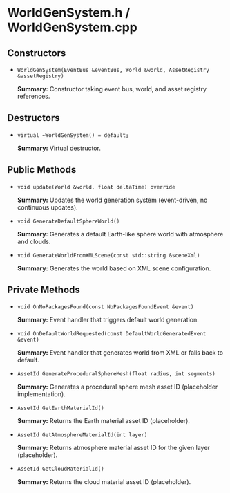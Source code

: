 # WorldGenSystem.h / WorldGenSystem.cpp

## Constructors

- `WorldGenSystem(EventBus &eventBus, World &world, AssetRegistry &assetRegistry)`

  **Summary:** Constructor taking event bus, world, and asset registry references.

## Destructors

- `virtual ~WorldGenSystem() = default;`

  **Summary:** Virtual destructor.

## Public Methods

- `void update(World &world, float deltaTime) override`

  **Summary:** Updates the world generation system (event-driven, no continuous updates).

- `void GenerateDefaultSphereWorld()`

  **Summary:** Generates a default Earth-like sphere world with atmosphere and clouds.

- `void GenerateWorldFromXMLScene(const std::string &sceneXml)`

  **Summary:** Generates the world based on XML scene configuration.

## Private Methods

- `void OnNoPackagesFound(const NoPackagesFoundEvent &event)`

  **Summary:** Event handler that triggers default world generation.

- `void OnDefaultWorldRequested(const DefaultWorldGeneratedEvent &event)`

  **Summary:** Event handler that generates world from XML or falls back to default.

- `AssetId GenerateProceduralSphereMesh(float radius, int segments)`

  **Summary:** Generates a procedural sphere mesh asset ID (placeholder implementation).

- `AssetId GetEarthMaterialId()`

  **Summary:** Returns the Earth material asset ID (placeholder).

- `AssetId GetAtmosphereMaterialId(int layer)`

  **Summary:** Returns atmosphere material asset ID for the given layer (placeholder).

- `AssetId GetCloudMaterialId()`

  **Summary:** Returns the cloud material asset ID (placeholder).
